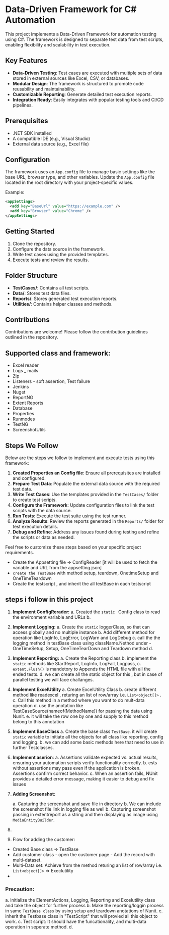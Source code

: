 # Data-Driven Framework for C# Automation

This project implements a Data-Driven Framework for automation testing using C#. The framework is designed to separate test data from test scripts, enabling flexibility and scalability in test execution.

## Key Features
- **Data-Driven Testing**: Test cases are executed with multiple sets of data stored in external sources like Excel, CSV, or databases.
- **Modular Design**: The framework is structured to promote code reusability and maintainability.
- **Customizable Reporting**: Generate detailed test execution reports.
- **Integration Ready**: Easily integrates with popular testing tools and CI/CD pipelines.

## Prerequisites
- .NET SDK installed
- A compatible IDE (e.g., Visual Studio)
- External data source (e.g., Excel file)

## Configuration
The framework uses an `App.config` file to manage basic settings like the base URL, browser type, and other variables. Update the `App.config` file located in the root directory with your project-specific values.

Example:
```xml
<appSettings>
  <add key="BaseUrl" value="https://example.com" />
  <add key="Browser" value="Chrome" />
</appSettings>
```

## Getting Started
1. Clone the repository.
2. Configure the data source in the framework.
3. Write test cases using the provided templates.
4. Execute tests and review the results.

## Folder Structure
- **TestCases/**: Contains all test scripts.
- **Data/**: Stores test data files.
- **Reports/**: Stores generated test execution reports.
- **Utilities/**: Contains helper classes and methods.

## Contributions
Contributions are welcome! Please follow the contribution guidelines outlined in the repository.



## Supported class and framework:
- Excel reader
- Logs
_ mails
- Zip
- Listeners - soft assertion, Test failure
- Jenkins
- Nuget
- ReportNG
- Extent Reports
- Database
- Properties
- Runmodes
- TestNG
- ScreenshotUtils


## Steps We Follow
Below are the steps we follow to implement and execute tests using this framework:

1. **Created Properties an Config file**: Ensure all prerequisites are installed and configured.
2. **Prepare Test Data**: Populate the external data source with the required test data.
3. **Write Test Cases**: Use the templates provided in the `TestCases/` folder to create test scripts.
4. **Configure the Framework**: Update configuration files to link the test scripts with the data source.
5. **Run Tests**: Execute the test suite using the test runner.
6. **Analyze Results**: Review the reports generated in the `Reports/` folder for test execution details.
7. **Debug and Refine**: Address any issues found during testing and refine the scripts or data as needed.

Feel free to customize these steps based on your specific project requirements.

- Create the Appsetting file -> ConfigReader [it will be used to fetch the variable and URL from the appsetting.json]
- `create the TestBase` with method setup, teardown, OnetimeSetup and OneTimeTeardown
- Create the testscript , and inherit the all testBase in each testscript


## steps i follow in this project

1. **Implement ConfigRerader:**
      a. Created the `static ` Config class to read the environment variable and URLs
      b. 
2. **Implement Logging:**
      a. Create the `static` loggerClass, so that can access globally and no multiple instance
      b. Add different method for operation like LogInfo, LogError, LogWarn and LogDebug
      c. call the the logging method in testBase class using className.Nethod under 
         - OneTimeSetup, Setup, OneTimeTearDown and Teardown method
      d. 
      
      
3. **Implement Reporting:** 
      a. Create the Reporting class
      b. implement the `static` methods like  StartReport, LogInfo, LogFail, Logpass, 
      c.  `extent.Flush()` is mandetory to Appends the HTML file with all the ended tests.
      d. we can create all the static object for this , but in case of parallel testing we will face challanges.

4. **Implement ExcelUtility**
      a. Create ExcelUtility Class
      b. create different method like readexcel  , returing an list of row/array i.e. `List<object[]>` .
      c. Call this method in a method where you want to do mult-data operation
      d. use the anotation like TestCaseSource(nameof(MethodName)) for passing the data using Nunit.
      e. it will take the row one by one and supply to this method belong to this annotation

5. **Implement BaseClass**
      a. Create the base class `TestBase`. it will create `static` variable to initiate all the objects for all class like reporting, config and logging.
      b. we can add some basic methods here that need to use in further Testclasses.


6. **Implement aserion**: 
      a. Assertions validate expected vs. actual results, ensuring your automation scripts verify functionality correctly.
      b. ests without assertions may pass even if the application is broken. Assertions confirm correct behavior.
      c. When an assertion fails, NUnit provides a detailed error message, making it easier to debug and fix issues

7. **Adding Screenshot:**

      a. Capturing the screenshot and save file in directory 
      b. We can include the  screenshot file link in logging file as well
      b. Capturing screenshot passing in extentreport as a string and then displaying as image using `MediaEntityBuilder`.

8.  



1.  Flow for adding the customer:

  - Created Base class => TestBase
  - Add customer class   - open the customer page  - Add the record with multi-dataset.
  - Multi-Data set: Achieve from the method returing an list of row/array i.e. `List<object[]>`  => Execlutility
  - 


### Precaution:
a. Initialize the ElementActions, Logging, Reporting and Excelutility class and take the object for further process
b. Make the reporting/loggin process in same `TestBase class`  by using setup and teardown anotations of Nunit.
c. inherit the Testbase class in "TestScript" that will provied all this object to work.
c. Test script: It should have the funcationality, and multi-data operation in seperate method.
d. 